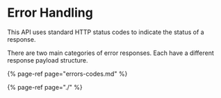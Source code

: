 # Error Handling

This API uses standard HTTP status codes to indicate the status of a response.

There are two main categories of error responses. Each have a different response payload structure.

{% page-ref page="errors-codes.md" %}

{% page-ref page="./" %}



